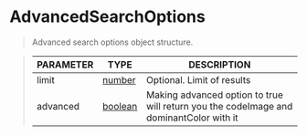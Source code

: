 # AdvancedSearchOptions
> Advanced search options object structure.<br>

> | PARAMETER   | TYPE    | DESCRIPTION    |
> |--------|---------|----------------|
> | limit | [number](https://developer.mozilla.org/en-US/docs/Web/JavaScript/Reference/Global_Objects/number) | <font style="opacity: 07;">Optional. </font>Limit of results |
> | advanced | [boolean](https://developer.mozilla.org/en-US/docs/Web/JavaScript/Reference/Global_Objects/boolean) | Making advanced option to true will return you the codeImage and dominantColor with it |